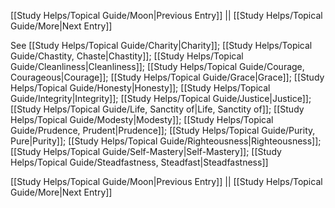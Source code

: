 [[Study Helps/Topical Guide/Moon|Previous Entry]]  ||  [[Study Helps/Topical Guide/More|Next Entry]]

 See [[Study Helps/Topical Guide/Charity|Charity]]; [[Study Helps/Topical Guide/Chastity, Chaste|Chastity]]; [[Study Helps/Topical Guide/Cleanliness|Cleanliness]]; [[Study Helps/Topical Guide/Courage, Courageous|Courage]]; [[Study Helps/Topical Guide/Grace|Grace]]; [[Study Helps/Topical Guide/Honesty|Honesty]]; [[Study Helps/Topical Guide/Integrity|Integrity]]; [[Study Helps/Topical Guide/Justice|Justice]]; [[Study Helps/Topical Guide/Life, Sanctity of|Life, Sanctity of]]; [[Study Helps/Topical Guide/Modesty|Modesty]]; [[Study Helps/Topical Guide/Prudence, Prudent|Prudence]]; [[Study Helps/Topical Guide/Purity, Pure|Purity]]; [[Study Helps/Topical Guide/Righteousness|Righteousness]]; [[Study Helps/Topical Guide/Self-Mastery|Self-Mastery]]; [[Study Helps/Topical Guide/Steadfastness, Steadfast|Steadfastness]]

[[Study Helps/Topical Guide/Moon|Previous Entry]]  ||  [[Study Helps/Topical Guide/More|Next Entry]]